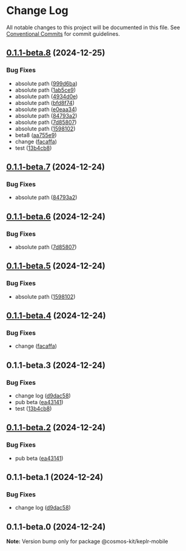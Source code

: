 # Change Log

All notable changes to this project will be documented in this file.
See [Conventional Commits](https://conventionalcommits.org) for commit guidelines.

## [0.1.1-beta.8](https://github.com/cosmology-tech/cosmos-kit/compare/@cosmos-kit/keplr-mobile@0.1.1-beta.2...@cosmos-kit/keplr-mobile@0.1.1-beta.8) (2024-12-25)

### Bug Fixes

- absolute path ([999d6ba](https://github.com/cosmology-tech/cosmos-kit/commit/999d6bafa825944c241ed5689fb549a34895e2ae))
- absolute path ([1ab5ce9](https://github.com/cosmology-tech/cosmos-kit/commit/1ab5ce9946e2f7b6c6b32a1897feb92f29911b43))
- absolute path ([4934d0e](https://github.com/cosmology-tech/cosmos-kit/commit/4934d0e08457be3bafcfde0462d34c9120f68678))
- absolute path ([bfd8f74](https://github.com/cosmology-tech/cosmos-kit/commit/bfd8f745ef8b4282582e843f9eb9e76b12299f34))
- absolute path ([e0eaa34](https://github.com/cosmology-tech/cosmos-kit/commit/e0eaa3499fa984d78e65ab866813c6974d449111))
- absolute path ([84793a2](https://github.com/cosmology-tech/cosmos-kit/commit/84793a2442fad197c4ab0598fc5760d29044c83e))
- absolute path ([7d85807](https://github.com/cosmology-tech/cosmos-kit/commit/7d858078eca107a931b89a9475addb763240b14a))
- absolute path ([1598102](https://github.com/cosmology-tech/cosmos-kit/commit/1598102dd65ab0cf2d29e870d4d643d531adca51))
- beta8 ([aa755e9](https://github.com/cosmology-tech/cosmos-kit/commit/aa755e971f7ee3721a6316246d1c757675ce13f5))
- change ([facaffa](https://github.com/cosmology-tech/cosmos-kit/commit/facaffa011e59bcf74bae04d918f918fb7e813f5))
- test ([13b4cb8](https://github.com/cosmology-tech/cosmos-kit/commit/13b4cb84123a089ce69e17f4c208580dbe94aa69))

## [0.1.1-beta.7](https://github.com/cosmology-tech/cosmos-kit/compare/@cosmos-kit/keplr-mobile@0.1.1-beta.6...@cosmos-kit/keplr-mobile@0.1.1-beta.7) (2024-12-24)

### Bug Fixes

- absolute path ([84793a2](https://github.com/cosmology-tech/cosmos-kit/commit/84793a2442fad197c4ab0598fc5760d29044c83e))

## [0.1.1-beta.6](https://github.com/cosmology-tech/cosmos-kit/compare/@cosmos-kit/keplr-mobile@0.1.1-beta.5...@cosmos-kit/keplr-mobile@0.1.1-beta.6) (2024-12-24)

### Bug Fixes

- absolute path ([7d85807](https://github.com/cosmology-tech/cosmos-kit/commit/7d858078eca107a931b89a9475addb763240b14a))

## [0.1.1-beta.5](https://github.com/cosmology-tech/cosmos-kit/compare/@cosmos-kit/keplr-mobile@0.1.1-beta.4...@cosmos-kit/keplr-mobile@0.1.1-beta.5) (2024-12-24)

### Bug Fixes

- absolute path ([1598102](https://github.com/cosmology-tech/cosmos-kit/commit/1598102dd65ab0cf2d29e870d4d643d531adca51))

## [0.1.1-beta.4](https://github.com/cosmology-tech/cosmos-kit/compare/@cosmos-kit/keplr-mobile@0.1.1-beta.3...@cosmos-kit/keplr-mobile@0.1.1-beta.4) (2024-12-24)

### Bug Fixes

- change ([facaffa](https://github.com/cosmology-tech/cosmos-kit/commit/facaffa011e59bcf74bae04d918f918fb7e813f5))

## 0.1.1-beta.3 (2024-12-24)

### Bug Fixes

- change log ([d9dac58](https://github.com/cosmology-tech/cosmos-kit/commit/d9dac58484ba1c1d65dbdb5cdafcc51c6a03a987))
- pub beta ([ea43141](https://github.com/cosmology-tech/cosmos-kit/commit/ea431417494d07cc7d217c20e962e224d56583a9))
- test ([13b4cb8](https://github.com/cosmology-tech/cosmos-kit/commit/13b4cb84123a089ce69e17f4c208580dbe94aa69))

## [0.1.1-beta.2](https://github.com/cosmology-tech/cosmos-kit/compare/@cosmos-kit/keplr-mobile@0.1.1-beta.1...@cosmos-kit/keplr-mobile@0.1.1-beta.2) (2024-12-24)

### Bug Fixes

- pub beta ([ea43141](https://github.com/cosmology-tech/cosmos-kit/commit/ea431417494d07cc7d217c20e962e224d56583a9))

## 0.1.1-beta.1 (2024-12-24)

### Bug Fixes

- change log ([d9dac58](https://github.com/cosmology-tech/cosmos-kit/commit/d9dac58484ba1c1d65dbdb5cdafcc51c6a03a987))

## 0.1.1-beta.0 (2024-12-24)

**Note:** Version bump only for package @cosmos-kit/keplr-mobile
